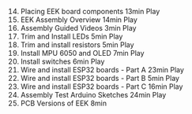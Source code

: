 14. Placing EEK board components
    13min
    Play
15. EEK Assembly Overview
    14min
    Play
16. Assembly Guided Videos
    3min
    Play
17. Trim and Install LEDs
    5min
    Play
18. Trim and install resistors
    5min
    Play
19. Install MPU 6050 and OLED
    7min
    Play
20. Install switches
    6min
    Play
21. Wire and install ESP32 boards - Part A
    23min
    Play
22. Wire and install ESP32 boards - Part B
    5min
    Play
23. Wire and install ESP32 boards - Part C
    16min
    Play
24. Assembly Test Arduino Sketches
    24min
    Play
25. PCB Versions of EEK
    8min
